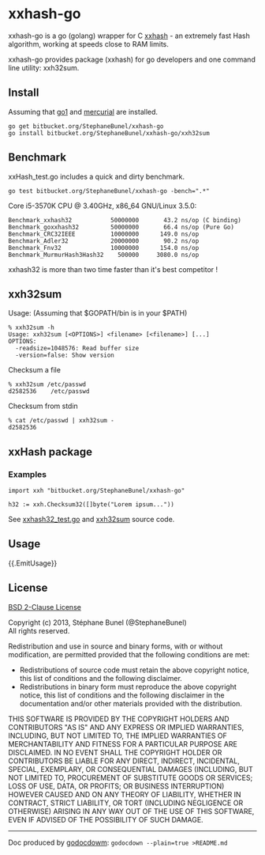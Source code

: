 # xxhash-go

xxhash-go is a go (golang) wrapper for C [xxhash](http://code.google.com/p/xxhash/) - an extremely fast Hash algorithm,
working at speeds close to RAM limits.

xxhash-go provides package (xxhash) for go developers and one command line utility: xxh32sum.

## Install

Assuming that [go1](http://code.google.com/p/go/downloads/list) and [mercurial](http://mercurial.selenic.com/wiki/Download) are installed.

    go get bitbucket.org/StephaneBunel/xxhash-go
    go install bitbucket.org/StephaneBunel/xxhash-go/xxh32sum

## Benchmark

xxHash_test.go includes a quick and dirty benchmark.

```go test bitbucket.org/StephaneBunel/xxhash-go -bench=".*"```

Core i5-3570K CPU @ 3.40GHz, x86_64 GNU/Linux 3.5.0:

```
Benchmark_xxhash32           50000000       43.2 ns/op (C binding)
Benchmark_goxxhash32         50000000       66.4 ns/op (Pure Go)
Benchmark_CRC32IEEE          10000000      149.0 ns/op
Benchmark_Adler32            20000000       90.2 ns/op
Benchmark_Fnv32              10000000      154.0 ns/op
Benchmark_MurmurHash3Hash32    500000     3080.0 ns/op
```

xxhash32 is more than two time faster than it's best competitor !

## xxh32sum

Usage: (Assuming that $GOPATH/bin is in your $PATH)

    % xxh32sum -h
    Usage: xxh32sum [<OPTIONS>] <filename> [<filename>] [...]
    OPTIONS:
      -readsize=1048576: Read buffer size
      -version=false: Show version

Checksum a file

    % xxh32sum /etc/passwd
    d2582536    /etc/passwd

Checksum from stdin

    % cat /etc/passwd | xxh32sum -
    d2582536

## xxHash package

### Examples

```
import xxh "bitbucket.org/StephaneBunel/xxhash-go"

h32 := xxh.Checksum32([]byte("Lorem ipsum..."))
```

See [xxhash32_test.go](https://bitbucket.org/StephaneBunel/xxhash-go/src/tip/xxhash32_test.go?at=default) and
[xxh32sum](https://bitbucket.org/StephaneBunel/xxhash-go/src/tip/xxh32sum/main.go?at=default) source code.

## Usage

{{.EmitUsage}}

## License

[BSD 2-Clause License][bsd-licence]

Copyright (c) 2013, Stéphane Bunel (@StephaneBunel)  
All rights reserved.

Redistribution and use in source and binary forms, with or without modification, are permitted provided that the following conditions are met:

- Redistributions of source code must retain the above copyright notice, this list of conditions and the following disclaimer.
- Redistributions in binary form must reproduce the above copyright notice, this list of conditions and the following disclaimer in the documentation and/or other materials provided with the distribution.

THIS SOFTWARE IS PROVIDED BY THE COPYRIGHT HOLDERS AND CONTRIBUTORS "AS IS" AND ANY EXPRESS OR IMPLIED WARRANTIES, INCLUDING, BUT NOT LIMITED TO, THE IMPLIED WARRANTIES OF MERCHANTABILITY AND FITNESS FOR A PARTICULAR PURPOSE ARE DISCLAIMED. IN NO EVENT SHALL THE COPYRIGHT HOLDER OR CONTRIBUTORS BE LIABLE FOR ANY DIRECT, INDIRECT, INCIDENTAL, SPECIAL, EXEMPLARY, OR CONSEQUENTIAL DAMAGES (INCLUDING, BUT NOT LIMITED TO, PROCUREMENT OF SUBSTITUTE GOODS OR SERVICES; LOSS OF USE, DATA, OR PROFITS; OR BUSINESS INTERRUPTION) HOWEVER CAUSED AND ON ANY THEORY OF LIABILITY, WHETHER IN CONTRACT, STRICT LIABILITY, OR TORT (INCLUDING NEGLIGENCE OR OTHERWISE) ARISING IN ANY WAY OUT OF THE USE OF THIS SOFTWARE, EVEN IF ADVISED OF THE POSSIBILITY OF SUCH DAMAGE.

---

Doc produced by [godocdowm][]: ```godocdown --plain=true >README.md```


[bsd-licence]:  http://opensource.org/licenses/bsd-license.php
[godocdowm]:    https://github.com/robertkrimen/godocdown
